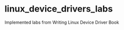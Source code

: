 linux_device_drivers_labs
=========================

Implemented labs from Writing Linux Device Driver Book
